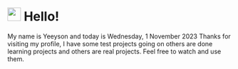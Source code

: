  <h1>
    <img src="https://emojis.slackmojis.com/emojis/images/1643510097/45343/hi.gif?1643510097" width="30"/> 
    Hello!
 </h1>
 <p>
    My name is Yeeyson and today is Wednesday, 1 November 2023
    Thanks for visiting my profile, I have some test projects going on others are done learning projects and others are real projects.
    Feel free to watch and use them.
 </p>